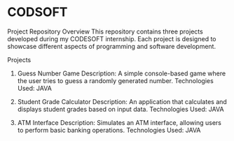 # CODSOFT
Project Repository
Overview
This repository contains three projects developed during my CODESOFT internship. Each project is designed to showcase different aspects of programming and software development.

Projects
1) Guess Number Game
   Description: A simple console-based game where the user tries to guess a randomly generated number.
   Technologies Used: JAVA

2) Student Grade Calculator
   Description: An application that calculates and displays student grades based on input data.
   Technologies Used: JAVA

3) ATM Interface
   Description: Simulates an ATM interface, allowing users to perform basic banking operations.
   Technologies Used: JAVA
